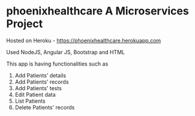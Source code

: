 # phoenixhealthcare A Microservices Project 


Hosted on Heroku -  https://phoenixhealthcare.herokuapp.com

Used NodeJS, Angular JS, Bootstrap and HTML

This app is having functionalities such as

1. Add Patients' details
2. Add Patients' records
3. Add Patients' tests
4. Edit Patient data
5. List Patients
6. Delete Patients' records
